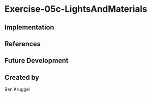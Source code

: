 # Exercise-05c-LightsAndMaterials


## Implementation

## References

## Future Development

## Created by
Ben Kruggel